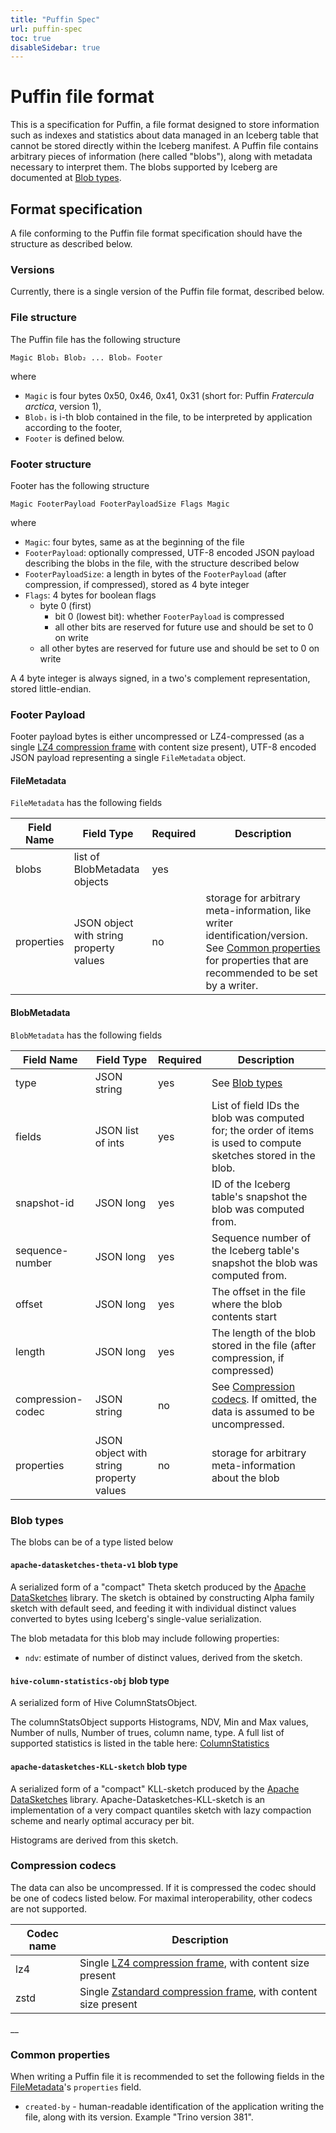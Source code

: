 ```yaml
---
title: "Puffin Spec"
url: puffin-spec
toc: true
disableSidebar: true
---
```

<!--
 - Licensed to the Apache Software Foundation (ASF) under one or more
 - contributor license agreements.  See the NOTICE file distributed with
 - this work for additional information regarding copyright ownership.
 - The ASF licenses this file to You under the Apache License, Version 2.0
 - (the "License"); you may not use this file except in compliance with
 - the License.  You may obtain a copy of the License at
 -
 -   http://www.apache.org/licenses/LICENSE-2.0
 -
 - Unless required by applicable law or agreed to in writing, software
 - distributed under the License is distributed on an "AS IS" BASIS,
 - WITHOUT WARRANTIES OR CONDITIONS OF ANY KIND, either express or implied.
 - See the License for the specific language governing permissions and
 - limitations under the License.
 -->

# Puffin file format

This is a specification for Puffin, a file format designed to store
information such as indexes and statistics about data managed in an
Iceberg table that cannot be stored directly within the Iceberg manifest. A
Puffin file contains arbitrary pieces of information (here called "blobs"),
along with metadata necessary to interpret them. The blobs supported by Iceberg
are documented at [Blob types](#blob-types).

## Format specification

A file conforming to the Puffin file format specification should have the structure
as described below.

### Versions

Currently, there is a single version of the Puffin file format, described below.

### File structure

The Puffin file has the following structure

```
Magic Blob₁ Blob₂ ... Blobₙ Footer
```

where

- `Magic` is four bytes 0x50, 0x46, 0x41, 0x31 (short for: Puffin _Fratercula
  arctica_, version 1),
- `Blobᵢ` is i-th blob contained in the file, to be interpreted by application
  according to the footer,
- `Footer` is defined below.

### Footer structure

Footer has the following structure

```
Magic FooterPayload FooterPayloadSize Flags Magic
```

where

- `Magic`: four bytes, same as at the beginning of the file
- `FooterPayload`: optionally compressed, UTF-8 encoded JSON payload describing the
  blobs in the file, with the structure described below
- `FooterPayloadSize`: a length in bytes of the `FooterPayload` (after compression,
  if compressed), stored as 4 byte integer
- `Flags`: 4 bytes for boolean flags
  - byte 0 (first)
    - bit 0 (lowest bit): whether `FooterPayload` is compressed
    - all other bits are reserved for future use and should be set to 0 on write
  - all other bytes are reserved for future use and should be set to 0 on write

A 4 byte integer is always signed, in a two's complement representation, stored
little-endian.

### Footer Payload

Footer payload bytes is either uncompressed or LZ4-compressed (as a single
[LZ4 compression frame](https://github.com/lz4/lz4/blob/77d1b93f72628af7bbde0243b4bba9205c3138d9/doc/lz4_Frame_format.md)
with content size present), UTF-8 encoded JSON payload representing a single
`FileMetadata` object.

#### FileMetadata

`FileMetadata` has the following fields


| Field Name | Field Type                              | Required | Description |
| ---------- | --------------------------------------- | -------- | ----------- |
| blobs      | list of BlobMetadata objects            | yes      |
| properties | JSON object with string property values | no       | storage for arbitrary meta-information, like writer identification/version. See [Common properties](#common-properties) for properties that are recommended to be set by a writer.

#### BlobMetadata

`BlobMetadata` has the following fields

| Field Name        | Field Type                              | Required | Description |
|-------------------|-----------------------------------------|----------| ----------- |
| type              | JSON string                             | yes      | See [Blob types](#blob-types)
| fields            | JSON list of ints                       | yes      | List of field IDs the blob was computed for; the order of items is used to compute sketches stored in the blob.
| snapshot-id       | JSON long                               | yes      | ID of the Iceberg table's snapshot the blob was computed from.
| sequence-number   | JSON long                               | yes      | Sequence number of the Iceberg table's snapshot the blob was computed from.
| offset            | JSON long                               | yes      | The offset in the file where the blob contents start
| length            | JSON long                               | yes      | The length of the blob stored in the file (after compression, if compressed)
| compression-codec | JSON string                             | no       | See [Compression codecs](#compression-codecs). If omitted, the data is assumed to be uncompressed.
| properties        | JSON object with string property values | no       | storage for arbitrary meta-information about the blob

### Blob types

The blobs can be of a type listed below

#### `apache-datasketches-theta-v1` blob type

A serialized form of a "compact" Theta sketch produced by the [Apache
DataSketches](https://datasketches.apache.org/) library. The sketch is obtained by
constructing Alpha family sketch with default seed, and feeding it with individual
distinct values converted to bytes using Iceberg's single-value serialization.

The blob metadata for this blob may include following properties:

- `ndv`: estimate of number of distinct values, derived from the sketch.

#### `hive-column-statistics-obj` blob type

A serialized form of Hive ColumnStatsObject.

The columnStatsObject supports Histograms, NDV, Min and Max values, Number of nulls, Number of trues, column name, type.
A full list of supported statistics is listed in the table here:
[ColumnStatistics](https://cwiki.apache.org/confluence/display/Hive/StatsDev#StatsDev-ColumnStatistics)

#### `apache-datasketches-KLL-sketch` blob type

A serialized form of a "compact" KLL-sketch produced by the [Apache
DataSketches](https://datasketches.apache.org/) library.
Apache-Datasketches-KLL-sketch is an implementation of a very compact quantiles
sketch with lazy compaction scheme and nearly optimal accuracy per bit.

Histograms are derived from this sketch.

### Compression codecs

The data can also be uncompressed. If it is compressed the codec should be one of
codecs listed below. For maximal interoperability, other codecs are not supported.

| Codec name | Description                                                                                                                                                                                     |
|------------|-------------------------------------------------------------------------------------------------------------------------------------------------------------------------------------------------|
| lz4        | Single [LZ4 compression frame](https://github.com/lz4/lz4/blob/77d1b93f72628af7bbde0243b4bba9205c3138d9/doc/lz4_Frame_format.md), with content size present                                     |
| zstd       | Single [Zstandard compression frame](https://github.com/facebook/zstd/blob/8af64f41161f6c2e0ba842006fe238c664a6a437/doc/zstd_compression_format.md#zstandard-frames), with content size present |
__

### Common properties

When writing a Puffin file it is recommended to set the following fields in the
[FileMetadata](#filemetadata)'s `properties` field.

- `created-by` - human-readable identification of the application writing the file,
  along with its version. Example "Trino version 381".
